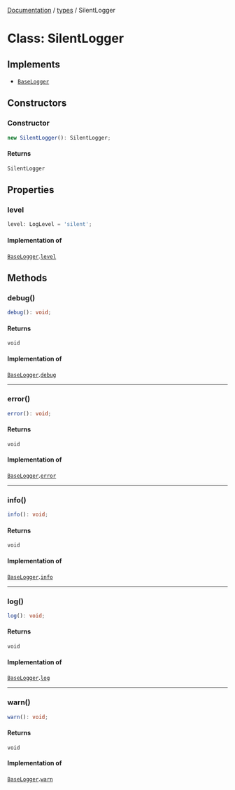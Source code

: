 [Documentation](../../index.md) / [types](../index.md) / SilentLogger

# Class: SilentLogger

## Implements

- [`BaseLogger`](../interfaces/BaseLogger.md)

## Constructors

### Constructor

```ts
new SilentLogger(): SilentLogger;
```

#### Returns

`SilentLogger`

## Properties

### level

```ts
level: LogLevel = 'silent';
```

#### Implementation of

[`BaseLogger`](../interfaces/BaseLogger.md).[`level`](../interfaces/BaseLogger.md#level)

## Methods

### debug()

```ts
debug(): void;
```

#### Returns

`void`

#### Implementation of

[`BaseLogger`](../interfaces/BaseLogger.md).[`debug`](../interfaces/BaseLogger.md#debug)

***

### error()

```ts
error(): void;
```

#### Returns

`void`

#### Implementation of

[`BaseLogger`](../interfaces/BaseLogger.md).[`error`](../interfaces/BaseLogger.md#error)

***

### info()

```ts
info(): void;
```

#### Returns

`void`

#### Implementation of

[`BaseLogger`](../interfaces/BaseLogger.md).[`info`](../interfaces/BaseLogger.md#info)

***

### log()

```ts
log(): void;
```

#### Returns

`void`

#### Implementation of

[`BaseLogger`](../interfaces/BaseLogger.md).[`log`](../interfaces/BaseLogger.md#log)

***

### warn()

```ts
warn(): void;
```

#### Returns

`void`

#### Implementation of

[`BaseLogger`](../interfaces/BaseLogger.md).[`warn`](../interfaces/BaseLogger.md#warn)

